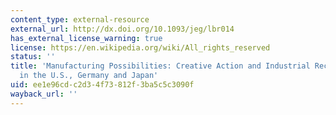 ```yaml
---
content_type: external-resource
external_url: http://dx.doi.org/10.1093/jeg/lbr014
has_external_license_warning: true
license: https://en.wikipedia.org/wiki/All_rights_reserved
status: ''
title: 'Manufacturing Possibilities: Creative Action and Industrial Recomposition
  in the U.S., Germany and Japan'
uid: ee1e96cd-c2d3-4f73-812f-3ba5c5c3090f
wayback_url: ''
---
```

